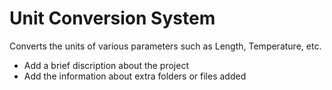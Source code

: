 # Unit Conversion System

Converts the units of various parameters such as Length, Temperature, etc.

* Add a brief discription about the project
* Add the information about extra folders or files added